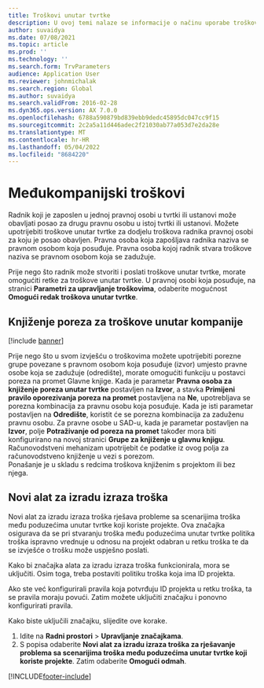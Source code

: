 ```yaml
---
title: Troškovi unutar tvrtke
description: U ovoj temi nalaze se informacije o načinu uporabe troškova unutar tvrtke za dodjelu troškova radnika pravnoj osobi za koju je posao obavljen.
author: suvaidya
ms.date: 07/08/2021
ms.topic: article
ms.prod: ''
ms.technology: ''
ms.search.form: TrvParameters
audience: Application User
ms.reviewer: johnmichalak
ms.search.region: Global
ms.author: suvaidya
ms.search.validFrom: 2016-02-28
ms.dyn365.ops.version: AX 7.0.0
ms.openlocfilehash: 6788a590879bd839ebb9dedc45895dc047cc9f15
ms.sourcegitcommit: 2c2a5a11d446adec2f21030ab77a053d7e2da28e
ms.translationtype: MT
ms.contentlocale: hr-HR
ms.lasthandoff: 05/04/2022
ms.locfileid: "8684220"
---
```

# <a name="intercompany-expenses"></a>Međukompanijski troškovi

Radnik koji je zaposlen u jednoj pravnoj osobi u tvrtki ili ustanovi može obavljati posao za drugu pravnu osobu u istoj tvrtki ili ustanovi. Možete upotrijebiti troškove unutar tvrtke za dodjelu troškova radnika pravnoj osobi za koju je posao obavljen. Pravna osoba koja zapošljava radnika naziva se pravnom osobom koja posuđuje. Pravna osoba kojoj radnik stvara troškove naziva se pravnom osobom koja se zadužuje. 

Prije nego što radnik može stvoriti i poslati troškove unutar tvrtke, morate omogućiti retke za troškove unutar tvrtke. U pravnoj osobi koja posuđuje, na stranici **Parametri za upravljanje troškovima**, odaberite mogućnost **Omogući redak troškova unutar tvrtke**. 

## <a name="tax-posting-for-intercompany-expenses"></a>Knjiženje poreza za troškove unutar kompanije

[!include [banner](../includes/banner.md)]

Prije nego što u svom izvješću o troškovima možete upotrijebiti porezne grupe povezane s pravnom osobom koja posuđuje (izvor) umjesto pravne osobe koja se zadužuje (odredište), morate omogućiti funkciju u postavci poreza na promet Glavne knjige. Kada je parametar **Pravna osoba za knjiženje poreza unutar tvrtke** postavljen na **Izvor**, a stavka **Primijeni pravilo oporezivanja poreza na promet** postavljena na **Ne**, upotrebljava se porezna kombinacija za pravnu osobu koja posuđuje. Kada je isti parametar postavljen na **Odredište**, koristit će se porezna kombinacija za zaduženu pravnu osobu. Za pravne osobe u SAD-u, kada je parametar postavljen na **Izvor**, polje **Potraživanje od poreza na promet** također mora biti konfigurirano na novoj stranici **Grupe za knjiženje u glavnu knjigu**. Računovodstveni mehanizam upotrijebit će podatke iz ovog polja za računovodstveno knjiženje u vezi s porezom.   
Ponašanje je u skladu s redcima troškova knjiženim s projektom ili bez njega.  

## <a name="new-expense-expression-builder"></a>Novi alat za izradu izraza troška

Novi alat za izradu izraza troška rješava probleme sa scenarijima troška među poduzećima unutar tvrtke koji koriste projekte. Ova značajka osigurava da se pri stvaranju troška među poduzećima unutar tvrtke politika troška ispravno vrednuje u odnosu na projekt odabran u retku troška te da se izvješće o trošku može uspješno poslati.

Kako bi značajka alata za izradu izraza troška funkcionirala, mora se uključiti. Osim toga, treba postaviti politiku troška koja ima ID projekta.

Ako ste već konfigurirali pravila koja potvrđuju ID projekta u retku troška, ta se pravila moraju povući. Zatim možete uključiti značajku i ponovno konfigurirati pravila.

Kako biste uključili značajku, slijedite ove korake.

1. Idite na **Radni prostori** \> **Upravljanje značajkama**.
2. S popisa odaberite **Novi alat za izradu izraza troška za rješavanje problema sa scenarijima troška među poduzećima unutar tvrtke koji koriste projekte**. Zatim odaberite **Omogući odmah**.

[!INCLUDE[footer-include](../includes/footer-banner.md)]
